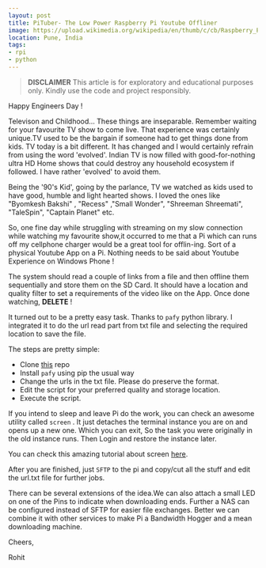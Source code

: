 ```yaml
---
layout: post
title: PiTuber- The Low Power Raspberry Pi Youtube Offliner
image: https://upload.wikimedia.org/wikipedia/en/thumb/c/cb/Raspberry_Pi_Logo.svg/810px-Raspberry_Pi_Logo.svg.png
location: Pune, India
tags:
- rpi
- python
---
```


>**DISCLAIMER**
This article is for exploratory and educational purposes only. Kindly use the code and project responsibly. 

Happy Engineers Day !

Televison and Childhood... These things are inseparable. Remember waiting for your favourite TV show to come live. That experience was certainly unique.TV used to be the bargain if someone had to get things done from kids. TV today is a bit different. It has changed and I would certainly refrain from using the word 'evolved'. Indian TV is now filled with good-for-nothing ultra HD Home shows that could destroy any household ecosystem if followed. I have rather 'evolved' to avoid them.

Being the '90's Kid', going by the parlance, TV we watched as kids used to have good, humble and light hearted shows. I loved the ones like "Byomkesh Bakshi" , "Recess" ,"Small Wonder", "Shreeman Shreemati", "TaleSpin", "Captain Planet" etc.

So, one fine day while struggling with streaming on my slow connection while watching my favourite show,it occurred to me that a Pi which can runs off my cellphone charger would be a great tool for offlin-ing. Sort of a physical Youtube App on a Pi. Nothing needs to be said about Youtube Experience on Windows Phone !

The system should read a couple of links from a file and then offline them sequentially and store them on the SD Card. It should have a location and quality filter to set a requirements of the video like on the App. Once done watching, **DELETE** !

It turned out to be a pretty easy task. Thanks to `pafy` python library. I integrated it to do the url read part from txt file and selecting the required location to save the file. 

The steps are pretty simple:

- Clone [this](https://github.com/IndianTinker/PiTUBEr) repo
- Install `pafy` using pip the usual way
- Change the urls in the txt file. Please do preserve the format.
- Edit the script for your preferred quality and storage location.
- Execute the script.

If you intend to sleep and leave Pi do the work, you can check an awesome utility called `screen` . It just detaches the terminal instance you are on and opens up a new one. Which you can exit, So the task you were originally in the old instance runs. Then Login and restore the instance later.

You can check this amazing tutorial about screen [here](http://raspi.tv/2012/using-screen-with-raspberry-pi-to-avoid-leaving-ssh-sessions-open).

After you are finished, just `SFTP` to the pi and copy/cut all the stuff and edit the url.txt file for further jobs.

There can be several extensions of the idea.We can also attach a small LED on one of the Pins to indicate when downloading ends.
Further a NAS can be configured instead of SFTP for easier file exchanges. Better we can combine it with other services to make Pi a Bandwidth Hogger and a mean downloading machine.


Cheers,

Rohit
